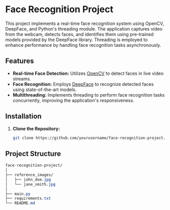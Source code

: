 # Face Recognition Project

This project implements a real-time face recognition system using OpenCV, DeepFace, and Python's threading module. The application captures video from the webcam, detects faces, and identifies them using pre-trained models provided by the DeepFace library. Threading is employed to enhance performance by handling face recognition tasks asynchronously.

## Features

- **Real-time Face Detection:** Utilizes [OpenCV](https://opencv.org/) to detect faces in live video streams.
- **Face Recognition:** Employs [DeepFace](https://github.com/serengil/deepface) to recognize detected faces using state-of-the-art models.
- **Multithreading:** Implements threading to perform face recognition tasks concurrently, improving the application's responsiveness.

## Installation

1. **Clone the Repository:**

   ```bash
   git clone https://github.com/yourusername/face-recognition-project.git
## Project Structure

```css
face-recognition-project/
│
├── reference_images/
│   ├── john_doe.jpg
│   └── jane_smith.jpg
│
├── main.py
├── requirements.txt
└── README.md
